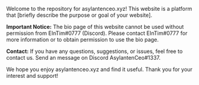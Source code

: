 

Welcome to the repository for asylantenceo.xyz! This website is a platform that [briefly describe the purpose or goal of your website].

**Important Notice:**
The bio page of this website cannot be used without permission from EInTim#0777 (Discord). Please contact EInTim#0777 for more information or to obtain permission to use the bio page.

**Contact:**
If you have any questions, suggestions, or issues, feel free to contact us. Send an message on Discord AsylantenCeo#1337.

We hope you enjoy asylantenceo.xyz and find it useful. Thank you for your interest and support!
